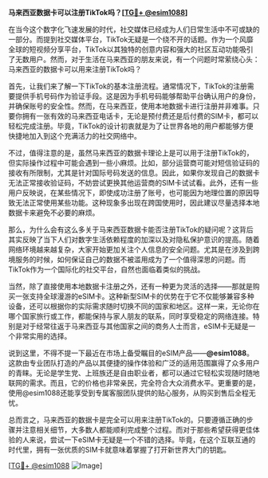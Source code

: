 **马来西亚数据卡可以注册TikTok吗？[[TG💪+ @esim1088](https://t.me/s/esim1088)]**

在当今这个数字化飞速发展的时代，社交媒体已经成为人们日常生活中不可或缺的一部分。而提到社交媒体平台，TikTok无疑是一个绕不开的话题。作为一个风靡全球的短视频分享平台，TikTok以其独特的创意内容和强大的社区互动功能吸引了无数用户。然而，对于生活在马来西亚的朋友来说，有一个问题时常萦绕心头：马来西亚的数据卡可以用来注册TikTok吗？

首先，让我们来了解一下TikTok的基本注册流程。通常情况下，TikTok的注册需要提供手机号码作为验证手段。这是因为手机号码能够帮助平台确认用户的身份，并确保账号的安全性。然而，在马来西亚，使用本地数据卡进行注册并非难事。只要你拥有一张有效的马来西亚电话卡，无论是预付费还是后付费的SIM卡，都可以轻松完成注册。毕竟，TikTok的设计初衷就是为了让世界各地的用户都能够方便快捷地加入到这个充满活力的社交网络中。

不过，值得注意的是，虽然马来西亚的数据卡理论上是可以用于注册TikTok的，但实际操作过程中可能会遇到一些小麻烦。比如，部分运营商可能对短信验证码的接收有所限制，尤其是针对国际号码发送的信息。因此，如果你发现自己的数据卡无法正常接收验证码，不妨尝试更换其他运营商的SIM卡试试看。此外，还有一些用户反映说，在某些情况下，即使成功注册了账号，也可能因为地理位置的原因导致无法正常使用某些功能。这种现象多出现在跨国使用时，因此建议尽量选择本地数据卡来避免不必要的麻烦。

那么，为什么会有这么多关于马来西亚数据卡能否注册TikTok的疑问呢？这背后其实反映了当下人们对数字生活依赖程度的加深以及对隐私保护意识的提高。随着网络环境越来越复杂，大家开始更加关注个人信息的安全问题。尤其是在涉及到跨境服务的时候，如何保证自己的数据不被滥用成为了一个值得深思的问题。而TikTok作为一个国际化的社交平台，自然也面临着类似的挑战。

当然，除了直接使用本地数据卡注册之外，还有一种更为灵活的选择——那就是购买一张支持全球漫游的eSIM卡。这种新型SIM卡的优势在于它不仅能够兼容多种设备，还可以根据你的实际需求随时切换不同的国家和地区。这样一来，无论你在哪个国家旅行或工作，都能保持与家人朋友的联系，同时享受稳定的网络连接。特别是对于经常往返于马来西亚与其他国家之间的商务人士而言，eSIM卡无疑是一个非常实用的选择。

说到这里，不得不提一下最近在市场上备受瞩目的eSIM产品——**@esim1088**。这款由专业团队打造的产品以其便捷的操作体验和广泛的适用范围赢得了众多用户的青睐。无论是学生党、上班族还是自由职业者，都可以通过它轻松实现随时随地联网的需求。而且，它的价格也非常亲民，完全符合大众消费水平。更重要的是，使用@esim1088还能享受到专属客服团队提供的贴心服务，从购买到售后全程无忧。

总而言之，马来西亚的数据卡是完全可以用来注册TikTok的。只要遵循正确的步骤并注意相关细节，大多数人都能顺利完成整个过程。而对于那些希望获得更佳体验的人来说，尝试一下eSIM卡无疑是一个不错的选择。毕竟，在这个互联互通的时代里，拥有一张优质的SIM卡就意味着掌握了打开新世界大门的钥匙。

[[TG💪+ @esim1088](https://t.me/s/esim1088) ![Image](https://i.postimg.cc/4NQfJmqS/Snipaste-2025-05-13-00-14-12.png)]